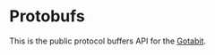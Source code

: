 # Protobufs

This is the public protocol buffers API for the [Gotabit](https://github.com/gotabit/node).
